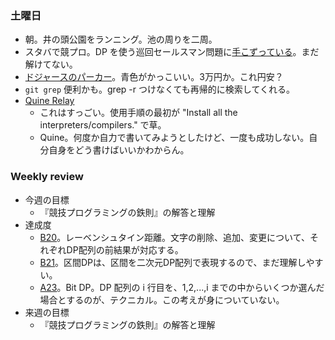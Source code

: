 ### 土曜日

* 朝。井の頭公園をランニング。池の周りを二周。
* スタバで競プロ。DP を使う巡回セールスマン問題に[手こずっている](https://github.com/toasa/wiki/blob/main/%E3%80%90%E6%9B%B8%E7%B1%8D%E3%80%91%E7%AB%B6%E6%8A%80%E3%83%97%E3%83%AD%E3%82%B0%E3%83%A9%E3%83%9F%E3%83%B3%E3%82%B0%E3%81%AE%E9%89%84%E5%89%87.md#48-%E3%83%93%E3%83%83%E3%83%88dp)。まだ解けてない。
* [ドジャースのパーカー](https://www.selection-store.com/c/mdc-100034/mdc-100166/mlb-231216ota05)。青色がかっこいい。3万円か。これ円安？
* `git grep` 便利かも。grep -r つけなくても再帰的に検索してくれる。
* [Quine Relay](https://github.com/mame/quine-relay)
  * これはすっごい。使用手順の最初が "Install all the interpreters/compilers." で草。
  * Quine。何度か自力で書いてみようとしたけど、一度も成功しない。自分自身をどう書けばいいかわからん。

### Weekly review

* 今週の目標
  * 『競技プログラミングの鉄則』の解答と理解
* 達成度
  * [B20](https://atcoder.jp/contests/tessoku-book/tasks/tessoku_book_cs)。レーベンシュタイン距離。文字の削除、追加、変更について、それぞれDP配列の前結果が対応する。
  * [B21](https://atcoder.jp/contests/tessoku-book/tasks/tessoku_book_ct)。区間DPは、区間を二次元DP配列で表現するので、まだ理解しやすい。
  * [A23](https://atcoder.jp/contests/tessoku-book/tasks/tessoku_book_w)。Bit DP。DP 配列の i 行目を、1,2,...,i までの中からいくつか選んだ場合とするのが、テクニカル。この考えが身についていない。
* 来週の目標
  * 『競技プログラミングの鉄則』の解答と理解
